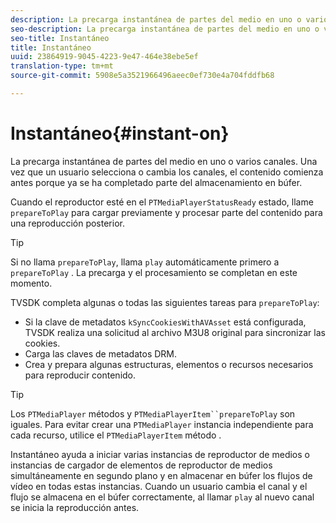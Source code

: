 ```yaml
---
description: La precarga instantánea de partes del medio en uno o varios canales. Una vez que un usuario selecciona o cambia los canales, el contenido comienza antes porque ya se ha completado parte del almacenamiento en búfer.
seo-description: La precarga instantánea de partes del medio en uno o varios canales. Una vez que un usuario selecciona o cambia los canales, el contenido comienza antes porque ya se ha completado parte del almacenamiento en búfer.
seo-title: Instantáneo
title: Instantáneo
uuid: 23864919-9045-4223-9e47-464e38ebe5ef
translation-type: tm+mt
source-git-commit: 5908e5a3521966496aeec0ef730e4a704fddfb68

---
```



# Instantáneo{#instant-on}

La precarga instantánea de partes del medio en uno o varios canales. Una vez que un usuario selecciona o cambia los canales, el contenido comienza antes porque ya se ha completado parte del almacenamiento en búfer.

Cuando el reproductor esté en el `PTMediaPlayerStatusReady` estado, llame `prepareToPlay` para cargar previamente y procesar parte del contenido para una reproducción posterior.

>[!TIP]
>
>Si no llama `prepareToPlay`, llama `play` automáticamente primero a `prepareToPlay` . La precarga y el procesamiento se completan en este momento.

TVSDK completa algunas o todas las siguientes tareas para `prepareToPlay`:

* Si la clave de metadatos `kSyncCookiesWithAVAsset` está configurada, TVSDK realiza una solicitud al archivo M3U8 original para sincronizar las cookies.
* Carga las claves de metadatos DRM.
* Crea y prepara algunas estructuras, elementos o recursos necesarios para reproducir contenido.

>[!TIP]
>
>Los `PTMediaPlayer` métodos y `PTMediaPlayerItem``prepareToPlay` son iguales. Para evitar crear una `PTMediaPlayer` instancia independiente para cada recurso, utilice el `PTMediaPlayerItem` método .

Instantáneo ayuda a iniciar varias instancias de reproductor de medios o instancias de cargador de elementos de reproductor de medios simultáneamente en segundo plano y en almacenar en búfer los flujos de vídeo en todas estas instancias. Cuando un usuario cambia el canal y el flujo se almacena en el búfer correctamente, al llamar `play` al nuevo canal se inicia la reproducción antes.
